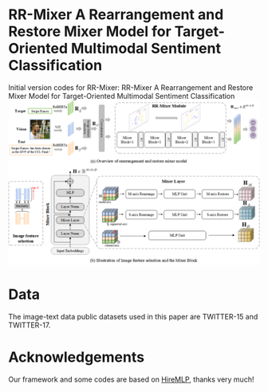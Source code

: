 # RR-Mixer A Rearrangement and Restore Mixer Model for Target-Oriented Multimodal Sentiment Classification
Initial version codes for RR-Mixer: RR-Mixer A Rearrangement and Restore Mixer Model for Target-Oriented Multimodal Sentiment Classification
![示例图片](https://github.com/LiLi-Jia/RR-Mixer/blob/main/Fig/fig1.png)
# Data
The image-text data public datasets used in this paper are TWITTER-15 and TWITTER-17.
# Acknowledgements
Our framework and some codes are based on [HireMLP](https://github.com/liuruiyang98/Jittor-MLP), thanks very much!
